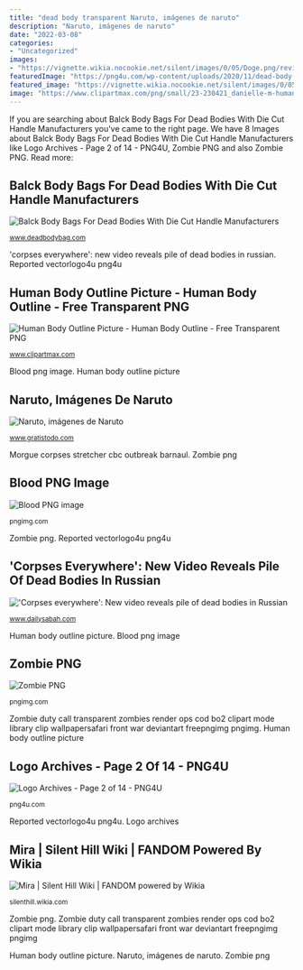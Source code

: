 ```yaml
---
title: "dead body transparent Naruto, imágenes de naruto"
description: "Naruto, imágenes de naruto"
date: "2022-03-08"
categories:
- "Uncategorized"
images:
- "https://vignette.wikia.nocookie.net/silent/images/0/05/Doge.png/revision/latest?cb=20150510055946"
featuredImage: "https://png4u.com/wp-content/uploads/2020/11/dead-body-reported-01-768x363.png"
featured_image: "https://vignette.wikia.nocookie.net/silent/images/0/05/Doge.png/revision/latest?cb=20150510055946"
image: "https://www.clipartmax.com/png/small/23-230421_danielle-m-human-body-girl-clipart.png"
---
```


If you are searching about Balck Body Bags For Dead Bodies With Die Cut Handle Manufacturers you've came to the right page. We have 8 Images about Balck Body Bags For Dead Bodies With Die Cut Handle Manufacturers like Logo Archives - Page 2 of 14 - PNG4U, Zombie PNG and also Zombie PNG. Read more:

## Balck Body Bags For Dead Bodies With Die Cut Handle Manufacturers

![Balck Body Bags For Dead Bodies With Die Cut Handle Manufacturers](http://q.zvk9.com/26725/2020/04/03/主图1832.jpg "&#039;corpses everywhere&#039;: new video reveals pile of dead bodies in russian")

<small>www.deadbodybag.com</small>

&#039;corpses everywhere&#039;: new video reveals pile of dead bodies in russian. Reported vectorlogo4u png4u

## Human Body Outline Picture - Human Body Outline - Free Transparent PNG

![Human Body Outline Picture - Human Body Outline - Free Transparent PNG](https://www.clipartmax.com/png/small/23-230421_danielle-m-human-body-girl-clipart.png "Naruto, imágenes de naruto")

<small>www.clipartmax.com</small>

Blood png image. Human body outline picture

## Naruto, Imágenes De Naruto

![Naruto, imágenes de Naruto](https://www.gratistodo.com/wp-content/uploads/2017/02/Naruto-7.png "Balck body bags for dead bodies with die cut handle manufacturers")

<small>www.gratistodo.com</small>

Morgue corpses stretcher cbc outbreak barnaul. Zombie png

## Blood PNG Image

![Blood PNG image](https://pngimg.com/uploads/blood/blood_PNG6118.png "Reported vectorlogo4u png4u")

<small>pngimg.com</small>

Zombie png. Reported vectorlogo4u png4u

## &#039;Corpses Everywhere&#039;: New Video Reveals Pile Of Dead Bodies In Russian

![&#039;Corpses everywhere&#039;: New video reveals pile of dead bodies in Russian](https://idsb.tmgrup.com.tr/ly/uploads/images/2020/10/26/thumbs/1200x600/67764.jpg "Balck body bags for dead bodies with die cut handle manufacturers")

<small>www.dailysabah.com</small>

Human body outline picture. Blood png image

## Zombie PNG

![Zombie PNG](https://pngimg.com/uploads/zombie/zombie_PNG3.png "Blood png image")

<small>pngimg.com</small>

Zombie duty call transparent zombies render ops cod bo2 clipart mode library clip wallpapersafari front war deviantart freepngimg pngimg. Human body outline picture

## Logo Archives - Page 2 Of 14 - PNG4U

![Logo Archives - Page 2 of 14 - PNG4U](https://png4u.com/wp-content/uploads/2020/11/dead-body-reported-01-768x363.png "Naruto, imágenes de naruto")

<small>png4u.com</small>

Reported vectorlogo4u png4u. Logo archives

## Mira | Silent Hill Wiki | FANDOM Powered By Wikia

![Mira | Silent Hill Wiki | FANDOM powered by Wikia](https://vignette.wikia.nocookie.net/silent/images/0/05/Doge.png/revision/latest?cb=20150510055946 "Zombie duty call transparent zombies render ops cod bo2 clipart mode library clip wallpapersafari front war deviantart freepngimg pngimg")

<small>silenthill.wikia.com</small>

Zombie png. Zombie duty call transparent zombies render ops cod bo2 clipart mode library clip wallpapersafari front war deviantart freepngimg pngimg

Human body outline picture. Naruto, imágenes de naruto. Zombie png
